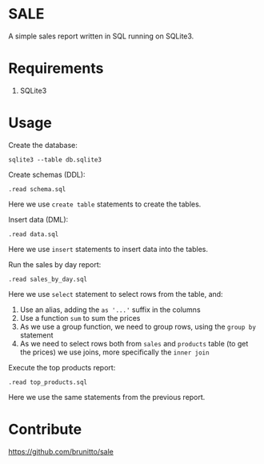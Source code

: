 # SALE

A simple sales report written in SQL running on SQLite3.

# Requirements

1. SQLite3

# Usage

Create the database:

    sqlite3 --table db.sqlite3

Create schemas (DDL):

    .read schema.sql

Here we use `create table` statements to create the tables.

Insert data (DML):

    .read data.sql

Here we use `insert` statements to insert data into the tables.

Run the sales by day report:

    .read sales_by_day.sql

Here we use `select` statement to select rows from the table, and:

1. Use an alias, adding the `as '...'` suffix in the columns
2. Use a function `sum` to sum the prices
3. As we use a group function, we need to group rows, using the `group by`
statement
4. As we need to select rows both from `sales` and `products` table (to get
the prices) we use joins, more specifically the `inner join`

Execute the top products report:

    .read top_products.sql

Here we use the same statements from the previous report.

# Contribute

https://github.com/brunitto/sale